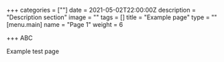+++
categories = [""]
date = 2021-05-02T22:00:00Z
description = "Description section"
image = ""
tags = []
title = "Example page"
type = ""
[menu.main]
name = "Page 1"
weight = 6

+++
ABC

Example test page